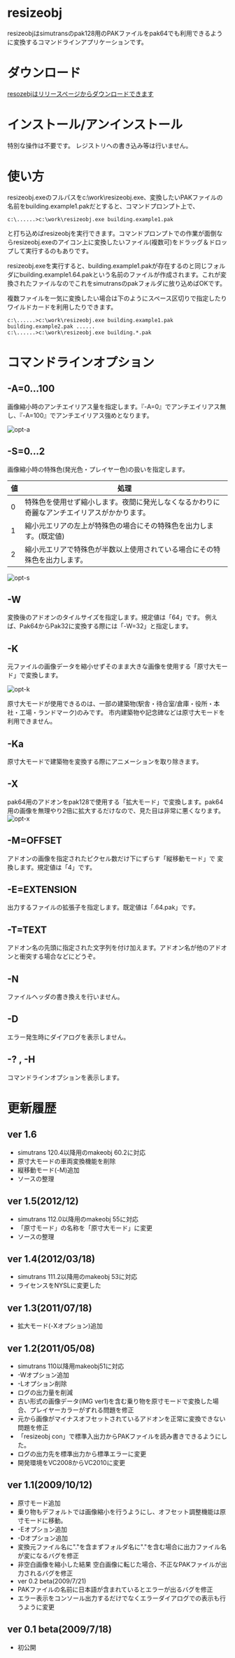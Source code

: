 
# resizeobj
resizeobjはsimutransのpak128用のPAKファイルをpak64でも利用できるように変換するコマンドラインアプリケーションです。

# ダウンロード

[resozebjはリリースページからダウンロードできます](https://github.com/wa-st/resizeobj/releases)

# インストール/アンインストール

特別な操作は不要です。
レジストリへの書き込み等は行いません。

# 使い方
resizeobj.exeのフルパスをc:\work\resizeobj.exe、変換したいPAKファイルの名前をbuilding.example1.pakだとすると、コマンドプロンプト上で、

```
c:\......>c:\work\resizeobj.exe building.example1.pak
```

と打ち込めばresizeobjを実行できます。コマンドプロンプトでの作業が面倒ならresizeobj.exeのアイコン上に変換したいファイル(複数可)をドラッグ＆ドロップして実行するのもありです。

resizeobj.exeを実行すると、building.example1.pakが存在するのと同じフォルダにbuilding.example1.64.pakという名前のファイルが作成されます。これが変換されたファイルなのでこれをsimutransのpakフォルダに放り込めばOKです。

複数ファイルを一気に変換したい場合は下のようにスペース区切りで指定したりワイルドカードを利用したりできます。

```
c:\......>c:\work\resizeobj.exe building.example1.pak building.example2.pak ......
c:\......>c:\work\resizeobj.exe building.*.pak
```

# コマンドラインオプション

## -A=0...100
画像縮小時のアンチエイリアス量を指定します。『-A=0』でアンチエイリアス無し、『-A=100』でアンチエイリアス強めとなります。

![opt-a](./opt-a.png)

## -S=0...2
画像縮小時の特殊色(発光色・プレイヤー色)の扱いを指定します。

|値|処理|
|---|---|
|0|特殊色を使用せず縮小します。夜間に発光しなくなるかわりに奇麗なアンチエイリアスがかかります。|
|1|縮小元エリアの左上が特殊色の場合にその特殊色を出力します。(既定値)|
|2|縮小元エリアで特殊色が半数以上使用されている場合にその特殊色を出力します。|

![opt-s](./opt-s.png)

## -W
変換後のアドオンのタイルサイズを指定します。規定値は「64」です。
例えば、Pak64からPak32に変換する際には「-W=32」と指定します。

## -K
元ファイルの画像データを縮小せずそのまま大きな画像を使用する「原寸大モード」で変換します。

![opt-k](./opt-k.png)

原寸大モードが使用できるのは、一部の建築物(駅舎・待合室/倉庫・役所・本社・工場・ランドマーク)のみです。 市内建築物や記念碑などは原寸大モードを利用できません。

## -Ka
原寸大モードで建築物を変換する際にアニメーションを取り除きます。

## -X
pak64用のアドオンをpak128で使用する「拡大モード」で変換します。pak64用の画像を無理やり2倍に拡大するだけなので、見た目は非常に悪くなります。
![opt-x](./opt-x.png)

## -M=OFFSET
アドオンの画像を指定されたピクセル数だけ下にずらす「縦移動モード」で
変換します。規定値は「4」です。

## -E=EXTENSION
出力するファイルの拡張子を指定します。既定値は「.64.pak」です。

## -T=TEXT
アドオン名の先頭に指定された文字列を付け加えます。アドオン名が他のアドオンと衝突する場合などにどうぞ。

## -N
ファイルヘッダの書き換えを行いません。

## -D
エラー発生時にダイアログを表示しません。

## -? , -H
コマンドラインオプションを表示します。

# 更新履歴

## ver 1.6
- simutrans 120.4以降用のmakeobj 60.2に対応
- 原寸大モードの車両変換機能を削除
- 縦移動モード(-M)追加
- ソースの整理

## ver 1.5(2012/12)
- simutrans 112.0以降用のmakeobj 55に対応
- 「原寸モード」の名称を「原寸大モード」に変更
- ソースの整理

## ver 1.4(2012/03/18)
- simutrans 111.2以降用のmakeobj 53に対応
- ライセンスをNYSLに変更した

## ver 1.3(2011/07/18)
- 拡大モード(-Xオプション)追加

## ver 1.2(2011/05/08)
- simutrans 110以降用makeobj51に対応
- -Wオプション追加
- -Lオプション削除
- ログの出力量を削減
- 古い形式の画像データ(IMG ver1)を含む乗り物を原寸モードで変換した場合、プレイヤーカラーがずれる問題を修正
- 元から画像がマイナスオフセットされているアドオンを正常に変換できない問題を修正
- 「resizeobj con」で標準入出力からPAKファイルを読み書きできるようにした。
- ログの出力先を標準出力から標準エラーに変更
- 開発環境をVC2008からVC2010に変更

## ver 1.1(2009/10/12)
- 原寸モード追加
- 乗り物もデフォルトでは画像縮小を行うようにし、オフセット調整機能は原寸モードに移動。
- -Eオプション追加
- -Dオプション追加
- 変換元ファイル名に"."を含まずフォルダ名に"."を含む場合に出力ファイル名が変になるバグを修正
- 非空白画像を縮小した結果 空白画像に転じた場合、不正なPAKファイルが出力されるバグを修正
- ver 0.2 beta(2009/7/21)
- PAKファイルの名前に日本語が含まれているとエラーが出るバグを修正
- エラー表示をコンソール出力するだけでなくエラーダイアログでの表示も行うように変更

## ver 0.1 beta(2009/7/18)
- 初公開

